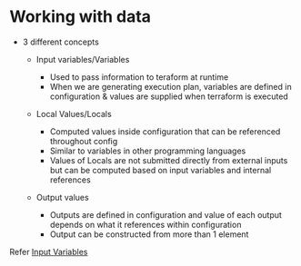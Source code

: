 # Working with data
- 3 different concepts
    - Input variables/Variables
        - Used to pass information to teraform at runtime
        - When we are generating execution plan,  variables are defined in configuration & values are supplied when terraform is executed

    - Local Values/Locals
        - Computed values inside configuration that can be referenced throughout config
        - Similar to variables in other programming languages
        - Values of Locals are not submitted directly from external inputs but can be computed based on input variables and internal references

    - Output values
        - Outputs are defined in configuration and value of each output depends on what it references within configuration
        - Output can be constructed from more than 1 element

Refer [Input Variables](InputVariables.md)